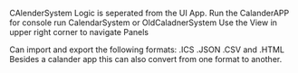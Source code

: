 CAlenderSystem Logic is seperated from the UI App.
Run the CalanderAPP for console run CalendarSystem or OldCaladnerSystem
Use the View in upper right corner to navigate Panels

Can import and export the following formats: .ICS .JSON .CSV and .HTML
Besides a calander app this can also convert from one format to another.
